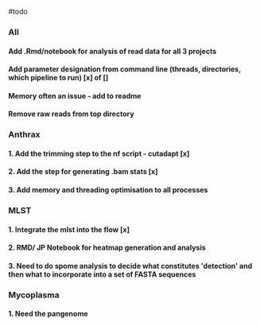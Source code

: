 #todo

### All
#### Add .Rmd/notebook for analysis of read data for all 3 projects
#### Add parameter designation from command line (threads, directories, which pipeline to run) [x] of []
#### Memory often an issue - add to readme
#### Remove raw reads from top directory


### Anthrax
#### 1. Add the trimming step to the nf script - cutadapt [x]
#### 2. Add the step for generating .bam stats [x]
#### 3. Add memory and threading optimisation to all processes

### MLST
#### 1. Integrate the mlst into the flow [x]
#### 2. RMD/ JP Notebook for heatmap generation and analysis
#### 3. Need to do spome analysis to decide what constitutes 'detection' and then what to incorporate into a set of FASTA sequences

### Mycoplasma
#### 1. Need the pangenome
